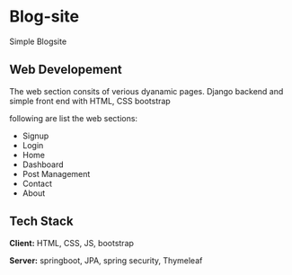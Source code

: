 
# Blog-site
Simple Blogsite 

## Web Developement
The web section consits of verious dyanamic pages. Django backend and simple front end with HTML, CSS bootstrap

following are list the web sections:
- Signup
- Login
- Home 
- Dashboard
- Post Management
- Contact
- About


## Tech Stack

**Client:** HTML, CSS, JS, bootstrap

**Server:** springboot, JPA, spring security, Thymeleaf


